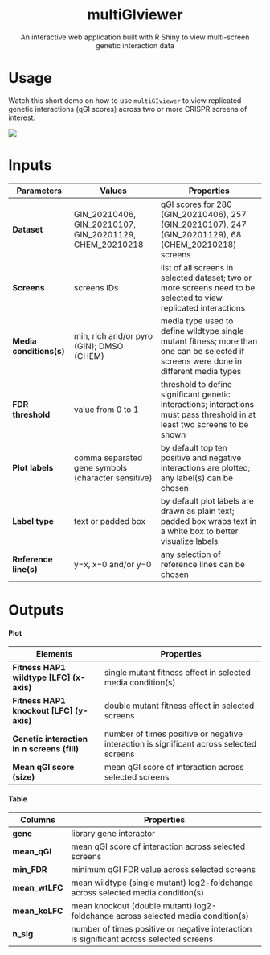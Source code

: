 <div align="center">

# multiGIviewer

An interactive web application built with R Shiny to view multi-screen genetic interaction data

<div align="left">

# Usage

Watch this short demo on how to use `multiGIviewer` to view replicated genetic
interactions (qGI scores) across two or more CRISPR screens of interest.

![](inst/demo.gif)

# Inputs

| Parameters              | Values     | Properties |
| ----------------------- | ---------- | ---------- |
| **Dataset**             | GIN_20210406, GIN_20210107, GIN_20201129, CHEM_20210218 | qGI scores for 280 (GIN_20210406), 257 (GIN_20210107), 247 (GIN_20201129), 68 (CHEM_20210218) screens
| **Screens**             | screens IDs | list of all screens in selected dataset; two or more screens need to be selected to view replicated interactions
| **Media conditions(s)** | min, rich and/or pyro (GIN); DMSO (CHEM)  | media type used to define wildtype single mutant fitness; more than one can be selected if screens were done in different media types
| **FDR threshold**       | value from 0 to 1 | threshold to define significant genetic interactions; interactions must pass threshold in at least two screens to be shown
| **Plot labels**         | comma separated gene symbols (character sensitive) | by default top ten positive and negative interactions are plotted; any label(s) can be chosen
| **Label type**          | text or padded box | by default plot labels are drawn as plain text; padded box wraps text in a white box to better visualize labels
| **Reference line(s)**   | y=x, x=0 and/or y=0 | any selection of reference lines can be chosen


# Outputs

#### Plot

| Elements                                    | Properties |
| ---------------------------------------     | ---------- |
| **Fitness HAP1 wildtype [LFC] (x-axis)**    | single mutant fitness effect in selected media condition(s)
| **Fitness HAP1 knockout [LFC] (y-axis)**    | double mutant fitness effect in selected screens
| **Genetic interaction in n screens (fill)** | number of times positive or negative interaction is significant across selected screens
| **Mean qGI score (size)**                   | mean qGI score of interaction across selected screens

#### Table

| Columns        | Properties |
| -------------- | ---------- |
| **gene**       | library gene interactor
| **mean_qGI**   | mean qGI score of interaction across selected screens
| **min_FDR**    | minimum qGI FDR value across selected screens
| **mean_wtLFC** | mean wildtype (single mutant) log2-foldchange across selected media condition(s)
| **mean_koLFC** | mean knockout (double mutant) log2-foldchange across selected media condition(s)
| **n_sig**      | number of times positive or negative interaction is significant across selected screens
